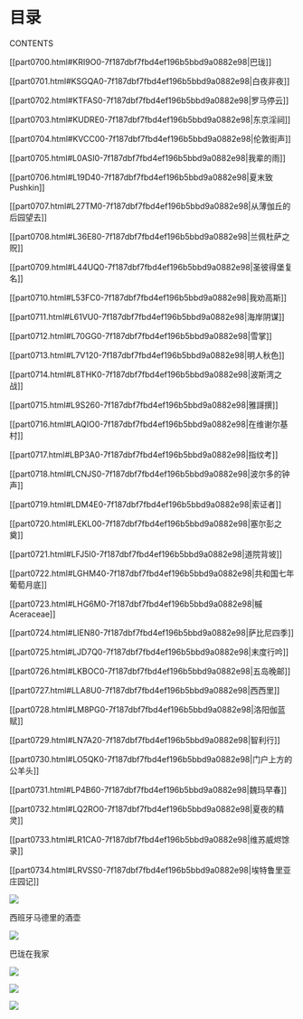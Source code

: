    

# 目录  
CONTENTS

[[part0700.html#KRI9O0-7f187dbf7fbd4ef196b5bbd9a0882e98|巴珑]]

[[part0701.html#KSGQA0-7f187dbf7fbd4ef196b5bbd9a0882e98|白夜非夜]]

[[part0702.html#KTFAS0-7f187dbf7fbd4ef196b5bbd9a0882e98|罗马停云]]

[[part0703.html#KUDRE0-7f187dbf7fbd4ef196b5bbd9a0882e98|东京淫祠]]

[[part0704.html#KVCC00-7f187dbf7fbd4ef196b5bbd9a0882e98|伦敦街声]]

[[part0705.html#L0ASI0-7f187dbf7fbd4ef196b5bbd9a0882e98|我辈的雨]]

[[part0706.html#L19D40-7f187dbf7fbd4ef196b5bbd9a0882e98|夏末致Pushkin]]

[[part0707.html#L27TM0-7f187dbf7fbd4ef196b5bbd9a0882e98|从薄伽丘的后园望去]]

[[part0708.html#L36E80-7f187dbf7fbd4ef196b5bbd9a0882e98|兰佩杜萨之贶]]

[[part0709.html#L44UQ0-7f187dbf7fbd4ef196b5bbd9a0882e98|圣彼得堡复名]]

[[part0710.html#L53FC0-7f187dbf7fbd4ef196b5bbd9a0882e98|我劝高斯]]

[[part0711.html#L61VU0-7f187dbf7fbd4ef196b5bbd9a0882e98|海岸阴谋]]

[[part0712.html#L70GG0-7f187dbf7fbd4ef196b5bbd9a0882e98|雪掌]]

[[part0713.html#L7V120-7f187dbf7fbd4ef196b5bbd9a0882e98|明人秋色]]

[[part0714.html#L8THK0-7f187dbf7fbd4ef196b5bbd9a0882e98|波斯湾之战]]

[[part0715.html#L9S260-7f187dbf7fbd4ef196b5bbd9a0882e98|雅謌撰]]

[[part0716.html#LAQIO0-7f187dbf7fbd4ef196b5bbd9a0882e98|在维谢尔基村]]

[[part0717.html#LBP3A0-7f187dbf7fbd4ef196b5bbd9a0882e98|指纹考]]

[[part0718.html#LCNJS0-7f187dbf7fbd4ef196b5bbd9a0882e98|波尔多的钟声]]

[[part0719.html#LDM4E0-7f187dbf7fbd4ef196b5bbd9a0882e98|索证者]]

[[part0720.html#LEKL00-7f187dbf7fbd4ef196b5bbd9a0882e98|塞尔彭之奠]]

[[part0721.html#LFJ5I0-7f187dbf7fbd4ef196b5bbd9a0882e98|道院背坡]]

[[part0722.html#LGHM40-7f187dbf7fbd4ef196b5bbd9a0882e98|共和国七年葡萄月底]]

[[part0723.html#LHG6M0-7f187dbf7fbd4ef196b5bbd9a0882e98|槭Aceraceae]]

[[part0724.html#LIEN80-7f187dbf7fbd4ef196b5bbd9a0882e98|萨比尼四季]]

[[part0725.html#LJD7Q0-7f187dbf7fbd4ef196b5bbd9a0882e98|末度行吟]]

[[part0726.html#LKBOC0-7f187dbf7fbd4ef196b5bbd9a0882e98|五岛晚邮]]

[[part0727.html#LLA8U0-7f187dbf7fbd4ef196b5bbd9a0882e98|西西里]]

[[part0728.html#LM8PG0-7f187dbf7fbd4ef196b5bbd9a0882e98|洛阳伽蓝赋]]

[[part0729.html#LN7A20-7f187dbf7fbd4ef196b5bbd9a0882e98|智利行]]

[[part0730.html#LO5QK0-7f187dbf7fbd4ef196b5bbd9a0882e98|门户上方的公羊头]]

[[part0731.html#LP4B60-7f187dbf7fbd4ef196b5bbd9a0882e98|魏玛早春]]

[[part0732.html#LQ2RO0-7f187dbf7fbd4ef196b5bbd9a0882e98|夏夜的精灵]]

[[part0733.html#LR1CA0-7f187dbf7fbd4ef196b5bbd9a0882e98|维苏威烬馀录]]

[[part0734.html#LRVSS0-7f187dbf7fbd4ef196b5bbd9a0882e98|埃特鲁里亚庄园记]]

   

![](/木心全集（典藏套装十六册）/images/00117.jpeg)

西班牙马德里的酒壶

![](/木心全集（典藏套装十六册）/images/00118.jpeg)

巴珑在我家

![](/木心全集（典藏套装十六册）/images/00119.jpeg)

![](/木心全集（典藏套装十六册）/images/00120.jpeg)

![](/木心全集（典藏套装十六册）/images/00121.jpeg)